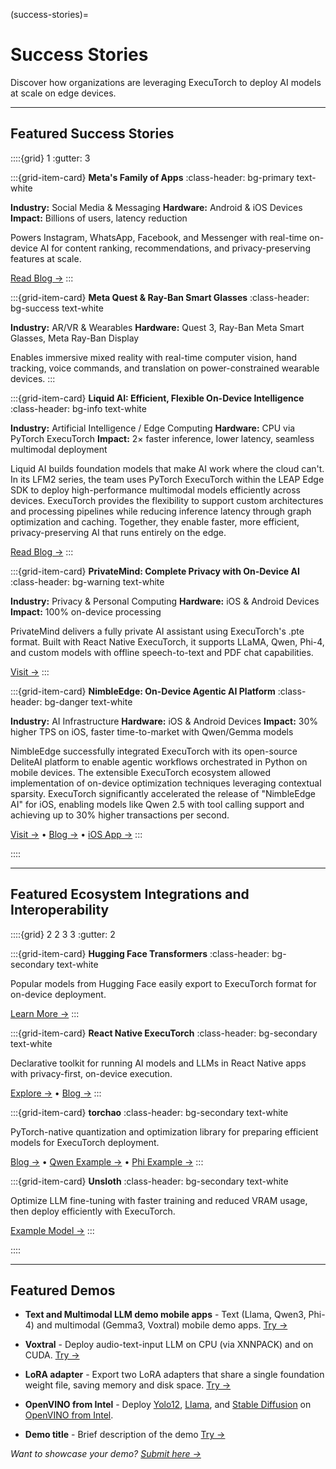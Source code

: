 (success-stories)=

# Success Stories

Discover how organizations are leveraging ExecuTorch to deploy AI models at scale on edge devices.

---

## Featured Success Stories

::::{grid} 1
:gutter: 3

:::{grid-item-card} **Meta's Family of Apps**
:class-header: bg-primary text-white

**Industry:** Social Media & Messaging
**Hardware:** Android & iOS Devices
**Impact:** Billions of users, latency reduction

Powers Instagram, WhatsApp, Facebook, and Messenger with real-time on-device AI for content ranking, recommendations, and privacy-preserving features at scale.

[Read Blog →](https://engineering.fb.com/2025/07/28/android/executorch-on-device-ml-meta-family-of-apps/)
:::

:::{grid-item-card} **Meta Quest & Ray-Ban Smart Glasses**
:class-header: bg-success text-white

**Industry:** AR/VR & Wearables
**Hardware:** Quest 3, Ray-Ban Meta Smart Glasses, Meta Ray-Ban Display

Enables immersive mixed reality with real-time computer vision, hand tracking, voice commands, and translation on power-constrained wearable devices.
:::

:::{grid-item-card} **Liquid AI: Efficient, Flexible On-Device Intelligence**
:class-header: bg-info text-white

**Industry:** Artificial Intelligence / Edge Computing
**Hardware:** CPU via PyTorch ExecuTorch
**Impact:** 2× faster inference, lower latency, seamless multimodal deployment

Liquid AI builds foundation models that make AI work where the cloud can't. In its LFM2 series, the team uses PyTorch ExecuTorch within the LEAP Edge SDK to deploy high-performance multimodal models efficiently across devices. ExecuTorch provides the flexibility to support custom architectures and processing pipelines while reducing inference latency through graph optimization and caching. Together, they enable faster, more efficient, privacy-preserving AI that runs entirely on the edge.

[Read Blog →](https://www.liquid.ai/blog/how-liquid-ai-uses-executorch-to-power-efficient-flexible-on-device-intelligence) <!-- @lint-ignore -->
:::

:::{grid-item-card} **PrivateMind: Complete Privacy with On-Device AI**
:class-header: bg-warning text-white

**Industry:** Privacy & Personal Computing
**Hardware:** iOS & Android Devices
**Impact:** 100% on-device processing

PrivateMind delivers a fully private AI assistant using ExecuTorch's .pte format. Built with React Native ExecuTorch, it supports LLaMA, Qwen, Phi-4, and custom models with offline speech-to-text and PDF chat capabilities.

[Visit →](https://privatemind.swmansion.com)
:::

:::{grid-item-card} **NimbleEdge: On-Device Agentic AI Platform**
:class-header: bg-danger text-white

**Industry:** AI Infrastructure
**Hardware:** iOS & Android Devices
**Impact:** 30% higher TPS on iOS, faster time-to-market with Qwen/Gemma models

NimbleEdge successfully integrated ExecuTorch with its open-source DeliteAI platform to enable agentic workflows orchestrated in Python on mobile devices. The extensible ExecuTorch ecosystem allowed implementation of on-device optimization techniques leveraging contextual sparsity. ExecuTorch significantly accelerated the release of "NimbleEdge AI" for iOS, enabling models like Qwen 2.5 with tool calling support and achieving up to 30% higher transactions per second.

[Visit →](https://nimbleedge.com) • [Blog →](https://www.nimbleedge.com/blog/meet-nimbleedge-ai-the-first-truly-private-on-device-assistant) • [iOS App →](https://apps.apple.com/in/app/nimbleedge-ai/id6746237456)
:::

::::

---

## Featured Ecosystem Integrations and Interoperability

::::{grid} 2 2 3 3
:gutter: 2

:::{grid-item-card} **Hugging Face Transformers**
:class-header: bg-secondary text-white

Popular models from Hugging Face easily export to ExecuTorch format for on-device deployment.

[Learn More →](https://github.com/huggingface/optimum-executorch/)
:::

:::{grid-item-card} **React Native ExecuTorch**
:class-header: bg-secondary text-white

Declarative toolkit for running AI models and LLMs in React Native apps with privacy-first, on-device execution.

[Explore →](https://docs.swmansion.com/react-native-executorch/) • [Blog →](https://expo.dev/blog/how-to-run-ai-models-with-react-native-executorch)
:::

:::{grid-item-card} **torchao**
:class-header: bg-secondary text-white

PyTorch-native quantization and optimization library for preparing efficient models for ExecuTorch deployment.

[Blog →](https://pytorch.org/blog/torchao-quantized-models-and-quantization-recipes-now-available-on-huggingface-hub/) • [Qwen Example →](https://huggingface.co/pytorch/Qwen3-4B-INT8-INT4) • [Phi Example →](https://huggingface.co/pytorch/Phi-4-mini-instruct-INT8-INT4) 
:::

:::{grid-item-card} **Unsloth**
:class-header: bg-secondary text-white

Optimize LLM fine-tuning with faster training and reduced VRAM usage, then deploy efficiently with ExecuTorch.

[Example Model →](https://huggingface.co/metascroy/Qwen3-4B-int8-int4-unsloth)
:::

::::

---

## Featured Demos

- **Text and Multimodal LLM demo mobile apps** - Text (Llama, Qwen3, Phi-4) and multimodal (Gemma3, Voxtral) mobile demo apps. [Try →](https://github.com/meta-pytorch/executorch-examples/tree/main/llm)

- **Voxtral** - Deploy audio-text-input LLM on CPU (via XNNPACK) and on CUDA. [Try →](https://github.com/pytorch/executorch/blob/main/examples/models/voxtral/README.md)

- **LoRA adapter** - Export two LoRA adapters that share a single foundation weight file, saving memory and disk space. [Try →](https://github.com/meta-pytorch/executorch-examples/tree/main/program-data-separation/cpp/lora_example)

- **OpenVINO from Intel** - Deploy [Yolo12](https://github.com/pytorch/executorch/tree/main/examples/models/yolo12), [Llama](https://github.com/pytorch/executorch/tree/main/examples/openvino/llama), and [Stable Diffusion](https://github.com/pytorch/executorch/tree/main/examples/openvino/stable_diffusion) on [OpenVINO from Intel](https://www.intel.com/content/www/us/en/developer/articles/community/optimizing-executorch-on-ai-pcs.html).

- **Demo title** - Brief description of the demo [Try →](#)

*Want to showcase your demo? [Submit here →](https://github.com/pytorch/executorch/issues)*
